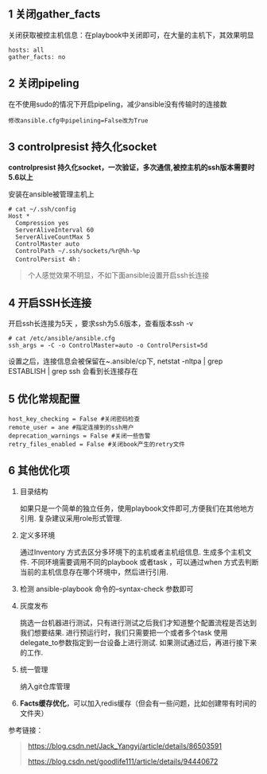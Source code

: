 ## 1 关闭gather_facts

关闭获取被控主机信息：在playbook中关闭即可，在大量的主机下，其效果明显

```
hosts: all
gather_facts: no
```

## 2 关闭pipeling

在不使用sudo的情况下开启pipeling，减少ansible没有传输时的连接数

```
修改ansible.cfg中pipelining=False改为True
```

## 3 controlpresist 持久化socket

**controlpresist 持久化socket，一次验证，多次通信,被控主机的ssh版本需要时5.6以上**

安装在ansible被管理主机上

```
# cat ~/.ssh/config
Host * 
  Compression yes 
  ServerAliveInterval 60 
  ServerAliveCountMax 5
  ControlMaster auto
  ControlPath ~/.ssh/sockets/%r@%h-%p
  ControlPersist 4h：
```

> 个人感觉效果不明显，不如下面ansible设置开启ssh长连接

## 4 开启SSH长连接

开启ssh长连接为5天 ，要求ssh为5.6版本，查看版本ssh -v

```
# cat /etc/ansible/ansible.cfg
ssh_args = -C -o ControlMaster=auto -o ControlPersist=5d 
```

设置之后，连接信息会被保留在~.ansible/cp下, netstat -nltpa | grep ESTABLISH | grep ssh 会看到长连接存在

## 5 优化常规配置

```
host_key_checking = False #关闭密码检查
remote_user = ane #指定连接到的ssh用户
deprecation_warnings = False #关闭一些告警
retry_files_enabled = False #关闭book产生的retry文件
```

## 6 其他优化项

1. 目录结构

   如果只是一个简单的独立任务，使用playbook文件即可,方便我们在其他地方引用. 复杂建议采用role形式管理.


2. 定义多环境

   通过Inventory 方式去区分多环境下的主机或者主机组信息. 生成多个主机文件.
   不同环境需要调用不同的playbook 或者task ，可以通过when 方式去判断当前的主机信息存在哪个环境中，然后进行引用.

3. 检测
   ansible-playbook 命令的–syntax-check 参数即可

4. 灰度发布

   挑选一台机器进行测试，只有进行测试之后我们才知道整个配置流程是否达到我们想要结果.
   进行预运行时，我们只需要把一个或者多个task 使用delegate_to参数指定到一台设备上进行测试. 如果测试通过后，再进行接下来的工作.

5. 统一管理

   纳入git仓库管理

6. **Facts缓存优化**，可以加入redis缓存（但会有一些问题，比如创建带有时间的文件夹）

参考链接：

> https://blog.csdn.net/Jack_Yangyj/article/details/86503591
>
> https://blog.csdn.net/goodlife111/article/details/94440672